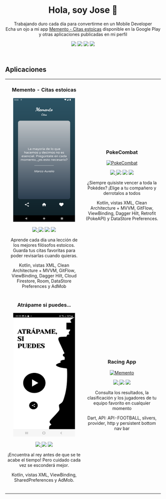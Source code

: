 <div align="center">
<h1 align="center">Hola, soy Jose</a> 👋</h1>
</div>


<p align="center">Trabajando duro cada día para convertirme en un Mobile Developer<br />Echa un ojo a mi app <a href="https://play.google.com/store/apps/details?id=com.jdccmobile.memento">Memento - Citas estoicas</a> disponible en la Google Play y otras aplicaciones publicadas en mi perfil</p>
<p align="center">
<img src="https://img.shields.io/badge/KOTLIN-blueviolet?style=for-the-badge&logo=kotlin&logoColor=white"> 
<img src="https://img.shields.io/badge/ANDROID-43B02A?style=for-the-badge&logo=android&logoColor=white"> 
<img src="https://img.shields.io/badge/DART-9cf?style=for-the-badge&logo=dart&logoColor=white"> 
<img src="https://img.shields.io/badge/FLUTTER-blue?style=for-the-badge&logo=flutter&logoColor=white"> 
</p><br>


## Aplicaciones
<table>
<tr>
<td width="50%">
<h3 align="center">Memento - Citas estoicas</h3>
<div align="center">
<a href="https://github.com/jdccMobile/Memento" target="_blank"><img src="https://github.com/jdccMobile/Memento/blob/master/images/mainActivity.png" width="200" height="400" alt="Memento"></a>
<p>
<a href="https://github.com/jdccMobile/Memento" target="_blank">
<img src="https://img.shields.io/badge/CÓDIGO-lightgrey?style=for-the-badge&logo=github&logoColor=white">
</a>
<img src="https://img.shields.io/badge/KOTLIN-blueviolet?style=for-the-badge&logo=kotlin&logoColor=white">
<img src="https://img.shields.io/badge/ANDROID-43B02A?style=for-the-badge&logo=android&logoColor=white"> 
<a href="https://play.google.com/store/apps/details?id=com.jdccmobile.memento" target="_blank">
<img src="https://img.shields.io/badge/GOOGLE%20PLAY-green?style=for-the-badge&logo=googleplay&logoColor=white">
</a>
</p>
<p>Aprende cada día una lección de los mejores filósofos estoicos. Guarda tus citas favoritas para poder revisarlas cuando quieras.</p>
<p>Kotlin, vistas XML, Clean Architecture + MVVM, GitFlow, ViewBinding, Dagger Hilt, Cloud Firestore, Room, DataStore Preferences y AdMob</p>
</div>    
</td>                                                                                                                                                                                                                   
<td width="50%">
<h3 align="center">PokeCombat</h3>
<div align="center">                                       
<a href="https://github.com/jdccMobile/PokeCombat" target="_blank"><img src="https://github.com/jdccMobile/PokeCombat/blob/master/images/mainActivity.png" width="200" height="400" alt="PokeCombat"></a>
<p>
<a href="https://github.com/jdccMobile/PokeCombat" target="_blank">
<img src="https://img.shields.io/badge/CÓDIGO-lightgrey?style=for-the-badge&logo=github&logoColor=white">
</a>
<img src="https://img.shields.io/badge/KOTLIN-blueviolet?style=for-the-badge&logo=kotlin&logoColor=white">
<img src="https://img.shields.io/badge/ANDROID-43B02A?style=for-the-badge&logo=android&logoColor=white"> 
<img src="https://img.shields.io/badge/chatGPT-74aa9c?style=for-the-badge&logo=openai&logoColor=white"> 
</p>
<p>¿Siempre quisiste vencer a toda la Pokédex? ¡Elige a tu compañero y derrotalos a todos</p>
<p>Kotlin, vistas XML, Clean Architecture + MVVM, GitFlow, ViewBinding, Dagger Hilt, Retrofit (PokeAPI) y DataStore Preferences.</p><br>
</div>    
</td>
                                                                                                         
<tr>
<td width="50%">
<h3 align="center">Atrápame si puedes...</h3>
<div align="center">
<a href="https://github.com/jdccMobile/AtrapameSiPuedes" target="_blank"><img src="https://github.com/jdccMobile/AtrapameSiPuedes/blob/master/menu_principal.png" width="200" height="400" alt="Memento"></a>
<p>
<a href="https://github.com/jdccMobile/AtrapameSiPuedes" target="_blank">
<img src="https://img.shields.io/badge/CÓDIGO-lightgrey?style=for-the-badge&logo=github&logoColor=white">
</a>
<img src="https://img.shields.io/badge/KOTLIN-blueviolet?style=for-the-badge&logo=kotlin&logoColor=white">
<img src="https://img.shields.io/badge/ANDROID-43B02A?style=for-the-badge&logo=android&logoColor=white"> 
</p>
<p>¡Encuentra al rey antes de que se te acabe el tiempo! Pero cuidado cada vez se esconderá mejor.</p>
<p>Kotlin, vistas XML, ViewBinding, SharedPreferences y AdMob.</p><br>
</div>    
</td>
  
<td width="50%">
<h3 align="center">Racing App</h3>
<div align="center">
<a href="https://github.com/jdccMobile/racing" target="_blank"><img src="https://github.com/jdccMobile/racing/blob/master/home.png" width="200" height="400" alt="Memento"></a>
<p>
<a href="https://github.com/jdccMobile/racing" target="_blank">
<img src="https://img.shields.io/badge/CÓDIGO-lightgrey?style=for-the-badge&logo=github&logoColor=white">
</a>
<img src="https://img.shields.io/badge/DART-9cf?style=for-the-badge&logo=dart&logoColor=white"> 
<img src="https://img.shields.io/badge/FLUTTER-blue?style=for-the-badge&logo=flutter&logoColor=white"> 
</p>
<p>Consulta los resultados, la clasificación y los jugadores de tu equipo favorito en cualquier momento</p>
<p>Dart, API: API-FOOTBALL, slivers, provider, http y persistent bottom nav bar</p>
</div>    
</td> 
  
</table>                                                                                 
</div>


